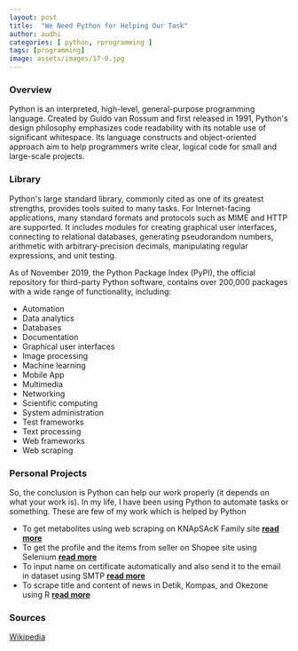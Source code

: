 ```yaml
---
layout: post
title:  "We Need Python for Helping Our Task"
author: audhi
categories: [ python, rprogramming ]
tags: [programming]
image: assets/images/17-0.jpg
---
```


### Overview
Python is an interpreted, high-level, general-purpose programming language. Created by Guido van Rossum and first released in 1991, Python's design philosophy emphasizes code readability with its notable use of significant whitespace. Its language constructs and object-oriented approach aim to help programmers write clear, logical code for small and large-scale projects.

### Library
Python's large standard library, commonly cited as one of its greatest strengths, provides tools suited to many tasks. For Internet-facing applications, many standard formats and protocols such as MIME and HTTP are supported. It includes modules for creating graphical user interfaces, connecting to relational databases, generating pseudorandom numbers, arithmetic with arbitrary-precision decimals, manipulating regular expressions, and unit testing.

As of November 2019, the Python Package Index (PyPI), the official repository for third-party Python software, contains over 200,000 packages with a wide range of functionality, including:
- Automation
- Data analytics
- Databases
- Documentation
- Graphical user interfaces
- Image processing
- Machine learning
- Mobile App
- Multimedia
- Networking
- Scientific computing
- System administration
- Test frameworks
- Text processing
- Web frameworks
- Web scraping

### Personal Projects
So, the conclusion is Python can help our work properly (it depends on what your work is). In my life, I have been using Python to automate tasks or something. These are few of my work which is helped by Python
- To get metabolites using web scraping on KNApSAcK Family site [**read more**](https://github.com/audhiaprilliant/Automation-and-Web-Scraping-Using-Python-and-R/tree/master/Python/knapsackfamily)
- To get the profile and the items from seller on Shopee site using Selenium [**read more**](https://github.com/audhiaprilliant/Automation-and-Web-Scraping-Using-Python-and-R/tree/master/Python/shopee-seller-scraper)
- To input name on certificate automatically and also send it to the email in dataset using SMTP [**read more**](https://github.com/audhiaprilliant/Automation-and-Web-Scraping-Using-Python-and-R/tree/master/Python/write-and-send-certificates)
- To scrape title and content of news in Detik, Kompas, and Okezone using R [**read more**](https://github.com/audhiaprilliant/Automation-and-Web-Scraping-Using-Python-and-R/tree/master/R/Financial%20News)

### Sources
<a target="_blank" href="https://en.wikipedia.org/wiki/Python_(programming_language)" class="btn btn-danger">Wikipedia</a>
